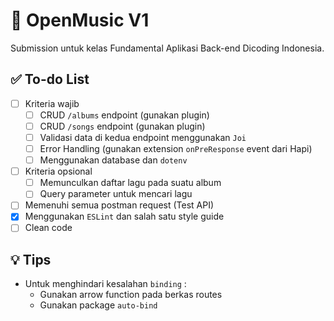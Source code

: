 # 🎼 OpenMusic V1

Submission untuk kelas Fundamental Aplikasi Back-end Dicoding Indonesia.

## ✅ To-do List

- [ ] Kriteria wajib
  - [ ] CRUD `/albums` endpoint (gunakan plugin)
  - [ ] CRUD `/songs` endpoint (gunakan plugin)
  - [ ] Validasi data di kedua endpoint menggunakan `Joi`
  - [ ] Error Handling (gunakan extension `onPreResponse` event dari Hapi)
  - [ ] Menggunakan database dan `dotenv`
- [ ] Kriteria opsional
  - [ ] Memunculkan daftar lagu pada suatu album
  - [ ] Query parameter untuk mencari lagu
- [ ] Memenuhi semua postman request (Test API)
- [x] Menggunakan `ESLint` dan salah satu style guide
- [ ] Clean code

## 💡 Tips

- Untuk menghindari kesalahan `binding` :
  - Gunakan arrow function pada berkas routes
  - Gunakan package `auto-bind`
